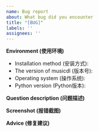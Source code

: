 ```yaml
---
name: Bug report
about: What bug did you encounter
title: "[BUG]"
labels: ''
assignees: ''
---
```


**Environment (使用环境)**

- Installation method (安装方式): 
- The version of musicdl (版本号): 
- Operating system (操作系统): 
- Python version (Python版本): 

**Question description (问题描述)**

**Screenshot (报错截图)**

**Advice (修复建议)**
